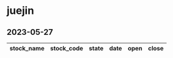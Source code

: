 # juejin 
## 2023-05-27
stock_name | stock_code | state | date | open | close 
---|---|---|---|---|---
